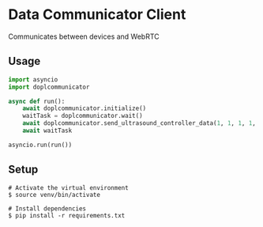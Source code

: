 # Data Communicator Client

Communicates between devices and WebRTC

## Usage

```python
import asyncio
import doplcommunicator

async def run():
    await doplcommunicator.initialize()
    waitTask = doplcommunicator.wait()
    await doplcommunicator.send_ultrasound_controller_data(1, 1, 1, 1, 1, 1, 1)
    await waitTask

asyncio.run(run())
```

## Setup

```shell
# Activate the virtual environment
$ source venv/bin/activate

# Install dependencies
$ pip install -r requirements.txt
```
